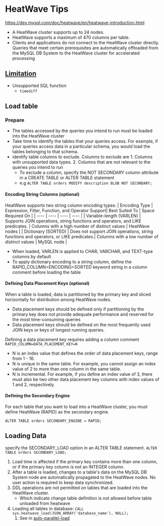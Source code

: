 # HeatWave Tips
https://dev.mysql.com/doc/heatwave/en/heatwave-introduction.html
- A HeatWave cluster supports up to 24 nodes.
- HeatWave supports a maximum of 470 columns per table.
- Clients and applications do not connect to the HeatWave cluster directly. Queries that meet certain prerequisites are automatically offloaded from the MySQL DB System to the HeatWave cluster for accelerated processing

## [Limitation](https://dev.mysql.com/doc/heatwave/en/heatwave-limitations.html)
- Unsupported SQL function
    - `timediff`
## Load table
### Prepare
- The tables accessed by the queries you intend to run must be loaded into the HeatWave cluster
- Take time to identify the tables that your queries access. For example, if your queries access data in a particular schema, you would load the tables belonging to that schema.
- identify table columns to exclude. Columns to exclude are 1. Columns with unsupported data types. 2. Columns that are not relevant to the queries you intend to run
    - To exclude a column, specify the NOT SECONDARY column attribute in a CREATE TABLE or ALTER TABLE statement
    - e.g `ALTER TABLE orders MODIFY description BLOB NOT SECONDARY;`
#### Encoding String Columns (optional)
HeatWave supports two string column encoding types:
| Encoding Type	| Expression, Filter, Function, and Operator Support|	Best Suited To |	Space Required On |
| ----          | ----                                              | ----          | ----                |
| Variable-length (VARLEN) |	Supports JOIN operations, string functions and operators, and LIKE predicates. | Columns with a high number of distinct values | HeatWave nodes |
| Dictionary (SORTED) |	Does not support JOIN operations, string functions and operators, or LIKE predicates.| Columns with a low number of distinct values	| MySQL node |
        
- When loaded, VARLEN is applied to CHAR, VARCHAR, and TEXT-type columns by default
- To apply dictionary encoding to a string column, define the RAPID_COLUMN=ENCODING=SORTED keyword string in a column comment before loading the table

#### Defining Data Placement Keys (optional)
When a table is loaded, data is partitioned by the primary key and sliced horizontally for distribution among HeatWave nodes. 
- Data placement keys should be defined only if partitioning by the primary key does not provide adequate performance and reserved for the most time-consuming queries
- Data placement keys should be defined on the most frequently used JOIN keys or keys of longest running queries.

Defining a data placement key requires adding a column comment `RAPID_COLUMN=DATA_PLACEMENT_KEY=N`
- N is an index value that defines the order of data placement keys, range from 1 - 16.
- N is unique in the same table. For example, you cannot assign an index value of 2 to more than one column in the same table.
- N is incremental. For example, if you define an index value of 3, there must also be two other data placement key columns with index values of 1 and 2, respectively.

#### Defining the Secondary Engine
For each table that you want to load into a HeatWave cluster, you must define HeatWave (RAPID) as the secondary engine.
```
ALTER TABLE orders SECONDARY_ENGINE = RAPID;
```


## Loading Data
specify the SECONDARY_LOAD option in an ALTER TABLE statement. `ALTER TABLE orders SECONDARY_LOAD;`

1. Load time is affected if the primary key contains more than one column, or if the primary key column is not an INTEGER column. 
1. After a table is loaded, changes to a table's data on the MySQL DB System node are automatically propagated to the HeatWave nodes. No user action is required to keep data synchronized. 
1. DDL operations are not permitted on tables that are loaded into the HeatWave cluster.
    - Which indicate change table definition is not allowed before table unloaded from heatwave  
1. Loading all tables in database: `CALL sys.heatwave_load(JSON_ARRAY('database_name'), NULL);`
    1.  See in [auto-parallel-load](https://dev.mysql.com/doc/heatwave/en/auto-parallel-load.html)

